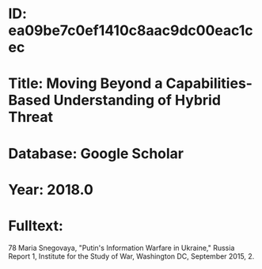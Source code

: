 # ID: ea09be7c0ef1410c8aac9dc00eac1cec
# Title: Moving Beyond a Capabilities-Based Understanding of Hybrid Threat
# Database: Google Scholar
# Year: 2018.0
# Fulltext:
78 Maria Snegovaya, "Putin's Information Warfare in Ukraine," Russia Report 1, Institute for the Study of War, Washington DC, September 2015, 2.